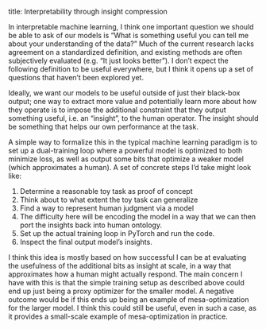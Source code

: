 title: Interpretability through insight compression

In interpretable machine learning, I think one important question we should be able to ask of our models is “What is something useful you can tell me about your understanding of the data?” Much of the current research lacks agreement on a standardized definition, and existing methods are often subjectively evaluated (e.g. “It just looks better”). I don’t expect the following definition to be useful everywhere, but I think it opens up a set of questions that haven’t been explored yet.

Ideally, we want our models to be useful outside of just their black-box output; one way to extract more value and potentially learn more about how they operate is to impose the additional constraint that they output something useful, i.e. an “insight”, to the human operator. The insight should be something that helps our own performance at the task.

A simple way to formalize this in the typical machine learning paradigm is to set up a dual-training loop where a powerful model is optimized to both minimize loss, as well as output some bits that optimize a weaker model (which approximates a human). A set of concrete steps I’d take might look like:

1. Determine a reasonable toy task as proof of concept
2. Think about to what extent the toy task can generalize
3. Find a way to represent human judgment via a model
4. The difficulty here will be encoding the model in a way that we can then port the insights back into human ontology.
5. Set up the actual training loop in PyTorch and run the code.
6. Inspect the final output model’s insights.

I think this idea is mostly based on how successful I can be at evaluating the usefulness of the additional bits as insight at scale, in a way that approximates how a human might actually respond. The main concern I have with this is that the simple training setup as described above could end up just being a proxy optimizer for the smaller model. A negative outcome would be if this ends up being an example of mesa-optimization for the larger model. I think this could still be useful, even in such a case, as it provides a small-scale example of mesa-optimization in practice.
